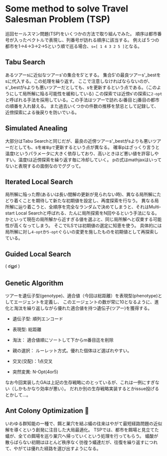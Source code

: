 # Some method to solve Travel Salesman Problem (TSP)
巡回セールスマン問題(TSP)をいくつかの方法で取り組んでみた。
順序は都市番号が入ったベクトルで表現し、列番号が訪れる順序に該当する。
例えば５つの都市を1->4->3->2->5という順で巡る場合、`s=[ 1 4 3 2 5 ]`となる。

## Tabu Search
あるツアーsに近似なツアーs'の集合をS'とする。
集合S'の最良ツアーs'\_bestをsに代入する。この処理を繰り返す。
ここで注意しなければならないのが、s'\_bestがsよりも悪いツアーだとしても、sを更新するという点である。（このようにして局所解に陥る可能性を緩和している)
この探索では近傍s'の探索に`2-opt`と呼ばれる手法を採用している。この手法はツアーで訪れるi番目とj番目の都市の順番を入れ替える。
また過去いくつかの件数の推移を禁忌として記録して、近傍探索による後戻りを防いでいる。

## Simulated Anealing
大部分はTabu Searchと同じだが、最良の近傍ツアーs'\_bestがsよりも悪いツアーだとしても、sを`確率pで`更新するという点が異なる。
確率pはざっくり言うと温度tというパラメータに大きく依存しており、高いときほど悪い値を許容しやすい。温度tは近傍探索を繰り返す毎に冷却していく。
pの式はmathjaxはいってないと表現するの面倒なのでググって。

## Iterated Local Search
局所解に陥った際(あるいは長い間解の更新が見られない時)、異なる局所解にたどり着くことを期待して新たな初期値を設定し、再度探索を行なう。
異なる局所解に辿り着こうと、全順序を完全なランダムで決めてしまうと、それはMulti-start Local Searchと呼ばれる、たんに局所探索をN回やるという手法になる。
かといって現在の局所解から近すぎる値を選ぶと、同じ局所解へと収束する可能性が高くなってしまう。
そこでILSでは初期値の選定に知恵を使う。
具体的には局所解に対し`4-opt`か`5-opt`ぐらいの変更を施したものを初期値として再探索している。

## Guided Local Search

( ఠൠఠ )

## Genetic Algorithm
ツアーを遺伝子型(genotype)、適合値（今回は総距離）を表現型(phenotype)としてエージェントを定義し、
このエージェントの数が常に10となるように、進化と淘汰を繰り返しながら優れた適合値を持つ遺伝子(ツアー)を獲得する。

 - 遺伝子型: 順列エンコード

 - 表現型: 総距離

 - 淘汰： 適合値順にソートして下からm番目迄を削除

 - 親の選択： ルーレット方式。優れた個体ほど選ばれやすい。

 - 交叉(交配)：1点交叉

 - 突然変異: N-Opt(4or5)

なお今回実装したGAは上記の生存戦略にのとっているが、これは一例にすぎない（しかもかなり効率が悪い）。
だれか別の生存戦略実装するとかissue投げるとかして…。

## Ant Colony Optimization 🐜
いわゆる群知能の一種で、餌と巣穴を結ぶ蟻の往来はやがて最短経路問題の近似解を導くという創発に注目した大局最適化。
TSPでは、都市を餌場と見立てた蟻が、全ての餌場を巡り巣穴へ帰っていくという処理を行ってもらう。
蟻酸が散らばらない初期はほとんど秩序なく彷徨う蟻達だが、往復を繰り返すにつれて、やがては優れた経路を選び出すようになる。

